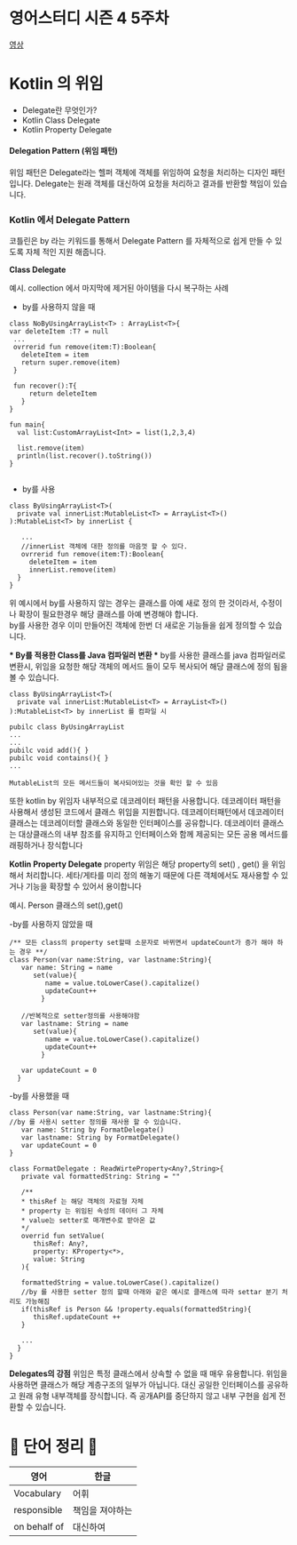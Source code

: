 # 영어스터디 시즌 4 5주차

[영상](https://www.youtube.com/watch?v=I56uHKcuAaw)

# Kotlin 의 위임

- Delegate란 무엇인가?
- Kotlin Class Delegate 
- Kotlin Property Delegate

#### Delegation Pattern (위임 패턴)

위임 패턴은 Delegate라는 헬퍼 객체에 객체를 위임하여 요청을 처리하는 디자인 패턴 입니다. Delegate는 원래 객체를 대신하여 요청을 처리하고 결과를 반환할 책임이
있습니다.

### Kotlin 에서 Delegate Pattern
코틀린은 by 라는 키워드를 통해서 Delegate Pattern 를 자체적으로 쉽게 만들 수 있도록 자체 적인 지원 해줍니다.

__Class Delegate__

예시. collection 에서 마지막에 제거된 아이템을 다시 복구하는 사례

- by를 사용하지 않을 때 

```
class NoByUsingArrayList<T> : ArrayList<T>{
var deleteItem :T? = null 
 ...
 ovrrerid fun remove(item:T):Boolean{
   deleteItem = item
   return super.remove(item)
 }
 
 fun recover():T{  
     return deleteItem   
   }
}

fun main{
  val list:CustomArrayList<Int> = list(1,2,3,4)
  
  list.remove(item)
  println(list.recover().toString())
}


```   

- by를 사용

```
class ByUsingArrayList<T>(
  private val innerList:MutableList<T> = ArrayList<T>()
):MutableList<T> by innerList {
   
   ...
   //innerList 객체에 대한 정의를 마음껏 할 수 있다.
   ovrrerid fun remove(item:T):Boolean{
     deleteItem = item
     innerList.remove(item)
  }
}

```
위 예시에서 by를 사용하지 않는 경우는 클래스를 아예 새로 정의 한 것이라서, 수정이나 확장이 필요한경우 해당 클래스를 아예 변경해야 합니다.   
by를 사용한 경우 이미 만들어진 객체에 한번 더 새로운 기능들을 쉽게 정의할 수 있습니다.

__* By를 적용한 Class를 Java 컴파일러 변환 *__ 
by를 사용한 클래스를 java 컴파일러로 변환시, 위임을 요청한 해당 객체의 메서드 들이 모두 복사되어 해당 클래스에 정의 됨을 볼 수 있습니다.

```
class ByUsingArrayList<T>(
  private val innerList:MutableList<T> = ArrayList<T>()
):MutableList<T> by innerList 를 컴파일 시 

pubilc class ByUsingArrayList
...
...
pubilc void add(){ }
pubilc void contains(){ }
...

MutableList의 모든 메서드들이 복사되어있는 것을 확인 할 수 있음
```

또한 kotlin by 위임자 내부적으로 데코레이터 패턴을 사용합니다. 데코레이터 패턴을 사용해서 생성된 코드에서 클래스 위임을 지원합니다.
데코레이터패턴에서 데코레이터 클래스는 데코레이터할 클래스와 동일한 인터페이스를 공유합니다.
데코레이터 클래스는 대상클래스의 내부 참조를 유지하고 인터페이스와 함께 제공되는 모든 공용 메서드를 래핑하거나 장식합니다



__Kotlin Property Delegate__
property 위임은 해당 property의 set() , get() 을 위임해서 처리합니다. 세타/게타를 미리 정의 해놓기 때문에 다른 객체에서도 재사용할 수 있거나 기능을 확장할 수 있어서 용이합니다   
   
예시. Person 클래스의 set(),get()   
   
-by를 사용하지 않았을 때
```
/** 모든 class의 property set할때 소문자로 바뀌면서 updateCount가 증가 해야 하는 경우 **/
class Person(var name:String, var lastname:String){
   var name: String = name 
      set(value){
         name = value.toLowerCase().capitalize()
         updateCount++
        }
        
   //반복적으로 setter정의를 사용해야함      
   var lastname: String = name 
      set(value){
         name = value.toLowerCase().capitalize()
         updateCount++
        }
   
   var updateCount = 0 
  }
```

-by를 사용했을 때 
```
class Person(var name:String, var lastname:String){
//by 를 사용시 setter 정의를 재사용 할 수 있습니다.
   var name: String by FormatDelegate()
   var lastname: String by FormatDelegate()
   var updateCount = 0 
}

class FormatDelegate : ReadWirteProperty<Any?,String>{
   private val formattedString: String = ""
   
   /**
   * thisRef 는 해당 객체의 자료형 자체
   * property 는 위임된 속성의 데이터 그 자체 
   * value는 setter로 매개변수로 받아온 값  
   */
   overrid fun setValue(
      thisRef: Any?,
      property: KProperty<*>,
      value: String
   ){
       
   formattedString = value.toLowerCase().capitalize()
   //by 를 사용한 setter 정의 할때 아래와 같은 예시로 클래스에 따라 settar 분기 처리도 가능해짐
   if(thisRef is Person && !property.equals(formattedString){
      thisRef.updateCount ++ 
   }
   
   ...
  }
}
```

__Delegates의 강점__ 
위임은 특정 클래스에서 상속할 수 없을 때 매우 유용합니다.
위임을 사용하면 클래스가 해당 계층구조의 일부가 아닙니다. 
대신 공일한 인터페이스를 공유하고 원래 유형 내부객체를 장식합니다.
즉 공개API를 중단하지 않고 내부 구현을 쉽게 전환할 수 있습니다.


# 📗 단어 정리 📘

|영어|한글|
|---|---|
|Vocabulary|어휘|
|responsible|책임을 져야하는|
|on behalf of|대신하여|
